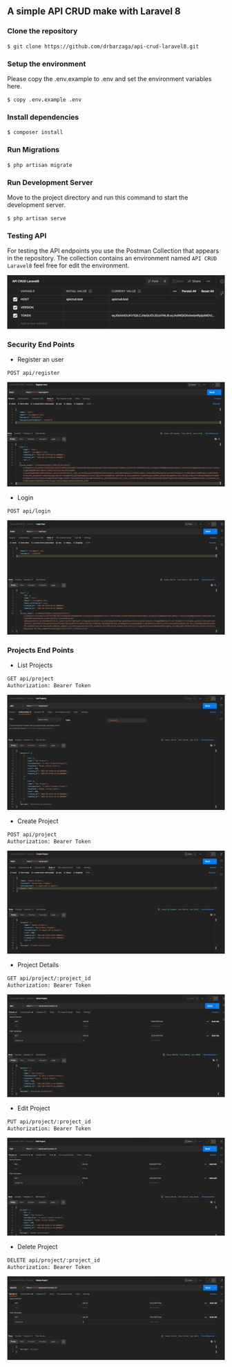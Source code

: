 ## A simple API CRUD make with Laravel 8

### Clone the repository
```
$ git clone https://github.com/drbarzaga/api-crud-laravel8.git
```

### Setup the environment
 Please copy the .env.example to .env and set the environment variables here.
 
```
$ copy .env.example .env
```

### Install dependencies
```
$ composer install
```

### Run Migrations
```
$ php artisan migrate
```

### Run Development Server
Move to the project directory and run this command to start the development server.
```
$ php artisan serve
```

### Testing API
For testing the API endpoints you use the Postman Collection that appears in the repository.
The collection contains an environment named ```API CRUD Laravel8``` feel free for edit the
environment.

![API CRUD Laravel8 Environment](/public/images_doc/environment.png)

### Security End Points
- Register an user
```
POST api/register
```
![Register User](/public/images_doc/register.png)

- Login
```
POST api/login
```
![Login](/public/images_doc/login.png)

### Projects End Points
- List Projects 
```
GET api/project
Authorization: Bearer Token
```
![List Projects](/public/images_doc/list_projects.png)

- Create Project
```
POST api/project
Authorization: Bearer Token
```
![Create Project](/public/images_doc/new_project.png)

- Project Details
```
GET api/project/:project_id
Authorization: Bearer Token
```
![Project Details](/public/images_doc/show_project.png)

- Edit Project
```
PUT api/project/:project_id
Authorization: Bearer Token
```
![Edit Project](/public/images_doc/edit_project.png)

- Delete Project
```
DELETE api/project/:project_id
Authorization: Bearer Token
```
![Delete Project](/public/images_doc/delete_project.png)
